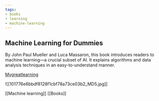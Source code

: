 ```yaml
---
tags:
- books
- learning
- machine-learning
---
```


## **Machine Learning for Dummies**

By John Paul Mueller and Luca Massaron, this book introduces readers to machine learning—a crucial subset of AI. It explains algorithms and data analysis techniques in an easy-to-understand manner.

[Mygreatlearning](https://www.mygreatlearning.com/blog/artificial-intelligence-books/)

![[101776e6bbdf8128f1cbf78a73ce03b2_MD5.jpg]]

[[Machine learning]]  [[Books]]
